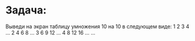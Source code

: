 # Задача:

Выведи на экран таблицу умножения 10 на 10 в следующем виде:
1 2 3 4 ...
2 4 6 8 ...
3 6 9 12 ...
4 8 12 16 ...
...

